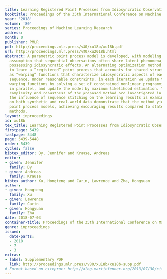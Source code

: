 ```yaml
---
title: Learning Registered Point Processes from Idiosyncratic Observations
booktitle: Proceedings of the 35th International Conference on Machine Learning
year: '2018'
volume: '80'
series: Proceedings of Machine Learning Research
address: 
month: 0
publisher: PMLR
pdf: http://proceedings.mlr.press/v80/xu18b/xu18b.pdf
url: http://proceedings.mlr.press/v80/xu2018b.html
abstract: A parametric point process model is developed, with modeling based on the
  assumption that sequential observations often share latent phenomena, while also
  possessing idiosyncratic effects. An alternating optimization method is proposed
  to learn a “registered” point process that accounts for shared structure, as well
  as “warping” functions that characterize idiosyncratic aspects of each observed
  sequence. Under reasonable constraints, in each iteration we update the sample-specific
  warping functions by solving a set of constrained nonlinear programming problems
  in parallel, and update the model by maximum likelihood estimation. The justifiability,
  complexity and robustness of the proposed method are investigated in detail, and
  the influence of sequence stitching on the learning results is examined empirically.Experiments
  on both synthetic and real-world data demonstrate that the method yields explainable
  point process models, achieving encouraging results compared to state-of-the-art
  methods.
layout: inproceedings
id: xu18b
tex_title: Learning Registered Point Processes from Idiosyncratic Observations
firstpage: 5439
lastpage: 5448
page: 5439-5448
order: 5439
cycles: false
bibtex_editor: Dy, Jennifer and Krause, Andreas
editor:
- given: Jennifer
  family: Dy
- given: Andreas
  family: Krause
bibtex_author: Xu, Hongteng and Carin, Lawrence and Zha, Hongyuan
author:
- given: Hongteng
  family: Xu
- given: Lawrence
  family: Carin
- given: Hongyuan
  family: Zha
date: 2018-07-03
container-title: Proceedings of the 35th International Conference on Machine Learning
genre: inproceedings
issued:
  date-parts:
  - 2018
  - 7
  - 3
extras:
- label: Supplementary PDF
  link: http://proceedings.mlr.press/v80/xu18b/xu18b-supp.pdf
# Format based on citeproc: http://blog.martinfenner.org/2013/07/30/citeproc-yaml-for-bibliographies/
---
```

